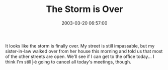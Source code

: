﻿---
layout: post
title: "The Storm is Over"
comments: false
date: 2003-03-20 06:57:00
updated: 2004-05-03 21:03:00
categories:
 - Personal
subtext-id: d23d5ff1-19c1-40dd-9db8-ab3abcba3dc2
alias: /blog/The-Storm-is-Over.aspx
---


It looks like the storm is finally over. My street is still impassable, but my sister-in-law walked over from her house this morning and told us that most of the other streets are open. We'll see if I can get to the office today... I think I'm still├é going to cancel all today's meetings, though.
